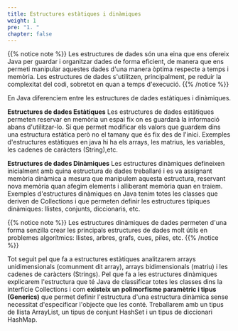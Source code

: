 ```yaml
---
title: Estructures estàtiques i dinàmiques
weight: 1
pre: "1. "
chapter: false
---
```


{{% notice note %}}
Les estructures de dades són una eina que ens ofereix Java per guardar i organitzar dades de forma eficient, de manera que ens permeti manipular aquestes dades d'una manera òptima respecte a temps i memòria. Les estructures de dades s'utilitzen, principalment, pe reduir la complexitat del codi, sobretot en quan a temps d'execució.
{{% /notice %}}

En Java diferenciem entre les estructures de dades estàtiques i dinàmiques.

**Estructures de dades Estàtiques**
Les estructures de dades estàtiques permeten reservar en memòria un espai fix on es guardarà la informació abans d'utilitzar-lo. Sí que permet modificar els valors que guardem dins una estructura estàtica però no el tamany que és fix des de l'inici. Exemples d'estructures estàtiques en java hi ha els arrays, les matrius, les variables, les cadenes de caràcters (String),etc.

**Estructures de dades Dinàmiques** 
Les estructures dinàmiques defineixen inicialment amb quina estructura de dades treballaré i es va assignant memòria dinàmica a mesura que manipulem aquesta estructura, reservant nova memòria quan afegim elements i alliberant memòria quan en traiem. Exemples d'estructures dinàmiques en Java tenim totes les classes que deriven de Collections i que permeten definir les estructures típiques dinàmiques: llistes, conjunts, diccionaris, etc.

{{% notice note %}}
Les estructures dinàmiques de dades permeten d'una forma senzilla crear les principals estructures de dades molt útils en problemes algorítmics: llistes, arbres, grafs, cues, piles, etc.
{{% /notice %}}

Tot seguit pel que fa a estructures estàtiques analitzarem arrays unidimensionals (comunment dit array), arrays bidimensionals (matriu) i les cadenes de caràcters (Strings). Pel que fa a les estructures dinàmiques explicarem l'estructura que té Java de classificar totes les classes dins la interfície Collections i com **existeix un polimorfisme paramètric i tipus (Generics)** que permet definir l'estructura d'una estructura dinàmica sense necessitat d'especificar l'objecte que les conté. Treballarem amb un tipus de llista ArrayList, un tipus de conjunt HashSet i un tipus de diccionari HashMap.

